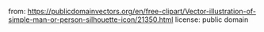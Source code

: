 from: https://publicdomainvectors.org/en/free-clipart/Vector-illustration-of-simple-man-or-person-silhouette-icon/21350.html
license: public domain
